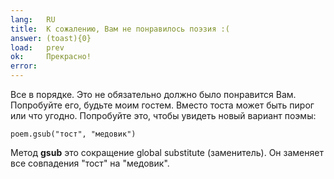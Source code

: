 ```yaml
---
lang:   RU
title:  К сожалению, Вам не понравилось поэзия :(
answer: (toast){0}
load:   prev
ok:     Прекрасно!
error:  
---
```


Все в порядке. Это не обязательно должно было понравится Вам. Попробуйте его, будьте моим гостем. Вместо тоста может быть
пирог или что угодно. Попробуйте это, чтобы увидеть новый вариант поэмы:

    poem.gsub("тост", "медовик")

Метод __gsub__  это сокращение global substitute (заменитель). Он заменяет все совпадения "тост" на
"медовик".

